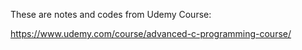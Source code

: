 These are notes and codes from Udemy Course:

https://www.udemy.com/course/advanced-c-programming-course/